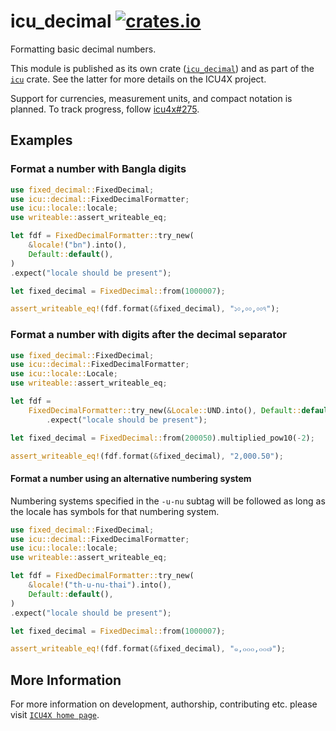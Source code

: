 # icu_decimal [![crates.io](https://img.shields.io/crates/v/icu_decimal)](https://crates.io/crates/icu_decimal)

<!-- cargo-rdme start -->

Formatting basic decimal numbers.

This module is published as its own crate ([`icu_decimal`](https://docs.rs/icu_decimal/latest/icu_decimal/))
and as part of the [`icu`](https://docs.rs/icu/latest/icu/) crate. See the latter for more details on the ICU4X project.

Support for currencies, measurement units, and compact notation is planned. To track progress,
follow [icu4x#275](https://github.com/unicode-org/icu4x/issues/275).

## Examples

### Format a number with Bangla digits

```rust
use fixed_decimal::FixedDecimal;
use icu::decimal::FixedDecimalFormatter;
use icu::locale::locale;
use writeable::assert_writeable_eq;

let fdf = FixedDecimalFormatter::try_new(
    &locale!("bn").into(),
    Default::default(),
)
.expect("locale should be present");

let fixed_decimal = FixedDecimal::from(1000007);

assert_writeable_eq!(fdf.format(&fixed_decimal), "১০,০০,০০৭");
```

### Format a number with digits after the decimal separator

```rust
use fixed_decimal::FixedDecimal;
use icu::decimal::FixedDecimalFormatter;
use icu::locale::Locale;
use writeable::assert_writeable_eq;

let fdf =
    FixedDecimalFormatter::try_new(&Locale::UND.into(), Default::default())
        .expect("locale should be present");

let fixed_decimal = FixedDecimal::from(200050).multiplied_pow10(-2);

assert_writeable_eq!(fdf.format(&fixed_decimal), "2,000.50");
```

#### Format a number using an alternative numbering system

Numbering systems specified in the `-u-nu` subtag will be followed as long as the locale has
symbols for that numbering system.

```rust
use fixed_decimal::FixedDecimal;
use icu::decimal::FixedDecimalFormatter;
use icu::locale::locale;
use writeable::assert_writeable_eq;

let fdf = FixedDecimalFormatter::try_new(
    &locale!("th-u-nu-thai").into(),
    Default::default(),
)
.expect("locale should be present");

let fixed_decimal = FixedDecimal::from(1000007);

assert_writeable_eq!(fdf.format(&fixed_decimal), "๑,๐๐๐,๐๐๗");
```

[`FixedDecimalFormatter`]: FixedDecimalFormatter

<!-- cargo-rdme end -->

## More Information

For more information on development, authorship, contributing etc. please visit [`ICU4X home page`](https://github.com/unicode-org/icu4x).
